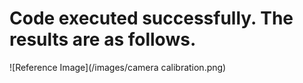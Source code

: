# Code executed successfully. The results are as follows.


![Reference Image](/images/camera calibration.png)

